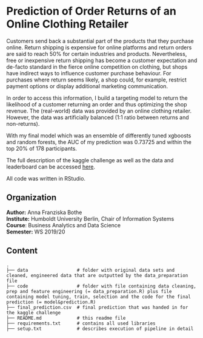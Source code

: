 # Prediction of Order Returns of an Online Clothing Retailer

Customers send back a substantial part of the products that they purchase online. Return shipping is expensive for online platforms and return orders are said to reach 50% for certain industries and products. Nevertheless, free or inexpensive return shipping has become a customer expectation and de-facto standard in the fierce online competition on clothing, but shops have indirect ways to influence customer purchase behaviour. For purchases where return seems likely, a shop could, for example, restrict payment options or display additional marketing communication. 

In order to access this information, I build a targeting model to return the likelihood of a customer returning an order and thus optimizing the shop revenue. The (real-world) data was provided by an online clothing retailer. However, the data was artificially balanced (1:1 ratio between returns and non-returns).

With my final model which was an ensemble of differently tuned xgboosts and random forests, the AUC of my prediction was 0.73725 and within the top 20% of 178 participants.

The full description of the kaggle challenge as well as the data and leaderboard can be accessed [here](https://www.kaggle.com/c/bads1920/overview).

All code was written in RStudio.

## Organization

__Author:__ Anna Franziska Bothe <br>
__Institute:__ Humboldt University Berlin, Chair of Information Systems <br>
__Course__: Business Analytics and Data Science <br>
__Semester:__ WS 2019/20 <br>


## Content

```
.
├── data                  # folder with original data sets and cleaned, engineered data that are outputted by the data_preparation file
├── code                  # folder with file containing data cleaning, prep and feature engineering (= data_preparation.R) plus file containing model tuning, train, selection and the code for the final prediction (= model&prediction.R)
├── final_prediction.csv  # final prediction that was handed in for the kaggle challenge
├── README.md             # this readme file
├── requirements.txt      # contains all used libraries
├── setup.txt             # describes execution of pipeline in detail

```






